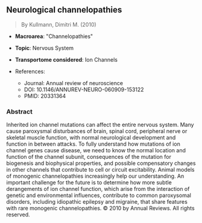 ## Neurological channelopathies

> By Kullmann, Dimitri M. (2010)

- **Macroarea**: "Channelopathies"
- **Topic**: Nervous System
- **Transportome considered**: Ion Channels

- References:
  - Journal: Annual review of neuroscience
  - DOI: 10.1146/ANNUREV-NEURO-060909-153122
  - PMID: 20331364

### Abstract

Inherited ion channel mutations can affect the entire nervous system. Many cause paroxysmal disturbances of brain, spinal cord, peripheral nerve or skeletal muscle function, with normal neurological development and function in between attacks. To fully understand how mutations of ion channel genes cause disease, we need to know the normal location and function of the channel subunit, consequences of the mutation for biogenesis and biophysical properties, and possible compensatory changes in other channels that contribute to cell or circuit excitability. Animal models of monogenic channelopathies increasingly help our understanding. An important challenge for the future is to determine how more subtle derangements of ion channel function, which arise from the interaction of genetic and environmental influences, contribute to common paroxysomal disorders, including idiopathic epilepsy and migraine, that share features with rare monogenic channelopathies. © 2010 by Annual Reviews. All rights reserved.
